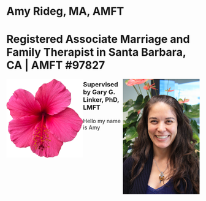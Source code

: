 # Amy Rideg, MA, AMFT

# Registered Associate Marriage and Family Therapist in Santa Barbara, CA | AMFT #97827

<img align="left" src="images/HibiscusLogoFlush.png" width="200" alt="Hibiscus Image"/>

<img align="right" src="images/Amy.JPG" width="200" alt="Amy Photo"/>

###  Supervised by Gary G. Linker, PhD, LMFT

Hello my name is Amy
